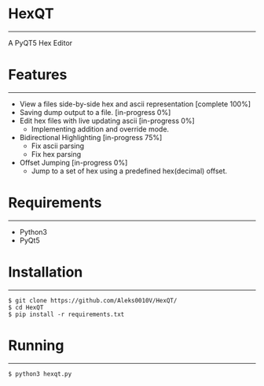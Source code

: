 # HexQT 
-------------
A PyQT5 Hex Editor 

# Features
--------------
* View a files side-by-side hex and ascii representation [complete 100%]
* Saving dump output to a file. [in-progress 0%]
* Edit hex files with live updating ascii [in-progress 0%]
    - Implementing addition and override mode.
* Bidirectional Highlighting [in-progress 75%]
    - Fix ascii parsing
    - Fix hex parsing
* Offset Jumping [in-progress 0%]
    - Jump to a set of hex using a predefined hex(decimal) offset.

# Requirements
----------------
* Python3
* PyQt5

# Installation
-----------------
`$ git clone https://github.com/Aleks0010V/HexQT/`  
`$ cd HexQT`  
`$ pip install -r requirements.txt`  

# Running
-----------------
`$ python3 hexqt.py`
